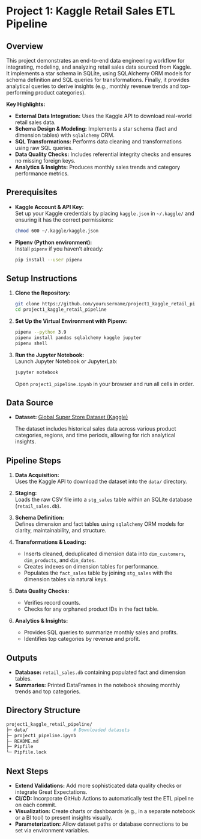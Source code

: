 # Project 1: Kaggle Retail Sales ETL Pipeline

## Overview
This project demonstrates an end-to-end data engineering workflow for integrating, modeling, and analyzing retail sales data sourced from Kaggle. It implements a star schema in SQLite, using SQLAlchemy ORM models for schema definition and SQL queries for transformations. Finally, it provides analytical queries to derive insights (e.g., monthly revenue trends and top-performing product categories).

**Key Highlights:**
- **External Data Integration:** Uses the Kaggle API to download real-world retail sales data.
- **Schema Design & Modeling:** Implements a star schema (fact and dimension tables) with `sqlalchemy` ORM.
- **SQL Transformations:** Performs data cleaning and transformations using raw SQL queries.
- **Data Quality Checks:** Includes referential integrity checks and ensures no missing foreign keys.
- **Analytics & Insights:** Produces monthly sales trends and category performance metrics.

## Prerequisites
- **Kaggle Account & API Key:**  
  Set up your Kaggle credentials by placing `kaggle.json` in `~/.kaggle/` and ensuring it has the correct permissions:
  ```bash
  chmod 600 ~/.kaggle/kaggle.json
  ```
- **Pipenv (Python environment):**  
  Install `pipenv` if you haven’t already:
  ```bash
  pip install --user pipenv
  ```

## Setup Instructions
1. **Clone the Repository:**  
   ```bash
   git clone https://github.com/yourusername/project1_kaggle_retail_pipeline.git
   cd project1_kaggle_retail_pipeline
   ```

2. **Set Up the Virtual Environment with Pipenv:**  
   ```bash
   pipenv --python 3.9
   pipenv install pandas sqlalchemy kaggle jupyter
   pipenv shell
   ```
   
3. **Run the Jupyter Notebook:**  
   Launch Jupyter Notebook or JupyterLab:
   ```bash
   jupyter notebook
   ```
   Open `project1_pipeline.ipynb` in your browser and run all cells in order.

## Data Source
- **Dataset:** [Global Super Store Dataset (Kaggle)](https://www.kaggle.com/datasets/rohitsahoo/sales-forecasting)
  
  The dataset includes historical sales data across various product categories, regions, and time periods, allowing for rich analytical insights.

## Pipeline Steps
1. **Data Acquisition:**  
   Uses the Kaggle API to download the dataset into the `data/` directory.

2. **Staging:**  
   Loads the raw CSV file into a `stg_sales` table within an SQLite database (`retail_sales.db`).

3. **Schema Definition:**  
   Defines dimension and fact tables using `sqlalchemy` ORM models for clarity, maintainability, and structure.

4. **Transformations & Loading:**
   - Inserts cleaned, deduplicated dimension data into `dim_customers`, `dim_products`, and `dim_dates`.
   - Creates indexes on dimension tables for performance.
   - Populates the `fact_sales` table by joining `stg_sales` with the dimension tables via natural keys.

5. **Data Quality Checks:**
   - Verifies record counts.
   - Checks for any orphaned product IDs in the fact table.

6. **Analytics & Insights:**
   - Provides SQL queries to summarize monthly sales and profits.
   - Identifies top categories by revenue and profit.

## Outputs
- **Database:** `retail_sales.db` containing populated fact and dimension tables.
- **Summaries:** Printed DataFrames in the notebook showing monthly trends and top categories.

## Directory Structure
```bash
project1_kaggle_retail_pipeline/
├─ data/                 # Downloaded datasets
├─ project1_pipeline.ipynb
├─ README.md
├─ Pipfile
└─ Pipfile.lock
```

## Next Steps
- **Extend Validations:** Add more sophisticated data quality checks or integrate Great Expectations.
- **CI/CD:** Incorporate GitHub Actions to automatically test the ETL pipeline on each commit.
- **Visualization:** Create charts or dashboards (e.g., in a separate notebook or a BI tool) to present insights visually.
- **Parameterization:** Allow dataset paths or database connections to be set via environment variables.
